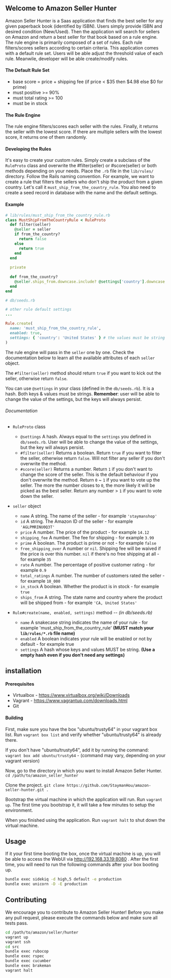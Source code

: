 ## Welcome to Amazon Seller Hunter
Amazon Seller Hunter is a Saas application that finds the best seller for any given paperback book (identified by ISBN). Users simply provide ISBN and desired condition (New/Used). Then the application will search for sellers on Amazon and return a best seller for that book based on a rule engine. The rule engine is primarily composed of a set of rules. Each rule filters/scores sellers according to certain criteria. This application comes with a default rule set. Users will be able adjust the threshold value of each rule. Meanwile, developer will be able create/modify rules.

#### The Default Rule Set
* base score = price + shipping fee (if price < $35 then $4.98 else $0 for prime)
* must positive >= 90%
* must total rating >= 100
* must be in stock

#### The Rule Engine
The rule engine filters/scores each seller with the rules. Finally, it returns the seller with the lowest score. If there are multiple sellers with the lowest score, it returns one of them randomly.

#### Developing the Rules
It's easy to create your custom rules. Simply create a subclass of the `RuleProto` class and overwrite the #filter(seller) or #score(seller) or both methods depending on your needs. Place the `.rb` file in the `lib/rules/` directory. Follow the Rails naming convention. For example, we want to create a rule that filters the sellers who don't ship the product from a given country. Let's call it `must_ship_from_the_country_rule`. You also need to create a seed record in database with the name and the default settings.
#### Example
```ruby
# lib/rules/must_ship_from_the_country_rule.rb
class MustShipFromTheCountryRule < RuleProto
  def filter(seller)
    @seller = seller
    if from_the_country?
      return false
    else
      return true
    end
  end
  
  private
  
  def from_the_country?
    @seller.ships_from.downcase.include? @settings['country'].downcase
  end
end
```

```ruby
# db/seeds.rb

# other rule default settings
...

Rule.create(
  name: 'must_ship_from_the_country_rule',
  enabled: true,
  settings: { 'country': 'United States' } # the values must be string
)
```
The rule engine will pass in the `seller` one by one. Check the documentation below to learn all the available attributes of each `seller` object.

The `#filter(seller)` method should return `true` if you want to kick out the seller, otherwise return `false`.

You can use `@settings` in your class (defined in the `db/seeds.rb`). It is a hash. Both keys & values must be strings. **Remember**: user will be able to change the value of the settings, but the keys will always persist.

###### Documentation

* `RuleProto` class
  * `@settings` A hash. Always equal to the `settings` you defined in `db/seeds.rb`. User will be able to change the value of the settings, but the key will always persist.
  * `#filter(seller)` Returns a boolean. Return `true` if you want to filter the seller, otherwise return `false`. Will not filter any seller if you don't overwrite the method.
  * `#score(seller)` Returns a number. Return `1` if you don't want to change the score of the seller. This is the default behaviour if you don't overwrite the method. Return `0` ~ `1` if you want to vote up the seller. The more the number closes to `0`, the more likely it will be picked as the best seller. Return any number > `1` if you want to vote down the seller.

* `seller` object
  * `name` A string. The name of the seller - for example `'staymanshop'`
  * `id` A string. The Amazon ID of the seller - for example `'AGLPMRINU0Q3T'`
  * `price` A number. The price of the product - for example `14.12`
  * `shipping_fee` A number. The fee for shipping - for example `3.99`
  * `prime` A boolean. The product is prime or not - for example `false`
  * `free_shipping_over` A number or `nil`. Shipping fee will be waived if the price is over this number. `nil` if there's no free shipping at all - for example `35`
  * `rate` A number. The percentage of positive customer rating - for example `0.9`
  * `total_ratings` A number. The number of customers rated the seller - for example `10_000`
  * `in_stock` A boolean. Whether the product is in stock - for example `true`
  * `ships_from` A string. The state name and country where the product will be shipped from - for example `'CA, United States'`

* `Rule#create(name, enabled, settings)` method *-- (in db/seeds.rb)*
  * `name` A snakecase string indicates the name of your rule - for example 'must_ship_from_the_country_rule' **(MUST match your `lib/rules/*.rb` file name)**
  * `enabled` A boolean indicates your rule will be enabled or not by default - for example true
  * `settings` A hash whose keys and values MUST be string. **(Use a empty hash even if you don't need any settings)**

## installation
#### Prerequisites
* Virtualbox - https://www.virtualbox.org/wiki/Downloads
* Vagrant - https://www.vagrantup.com/downloads.html
* Git

#### Building
First, make sure you have the box "ubuntu/trusty64" in your vagrant box list. Run `vagrant box list` and verify whether "ubuntu/trusty64" is already there.

If you don't have "ubuntu/trusty64", add it by running the command:
`vagrant box add ubuntu/trusty64` - (command may vary, depending on your vagrant version)

Now, go to the directory in which you want to install Amazon Seller Hunter. `cd /path/to/amazon_seller_hunter`

Clone the project. `git clone https://github.com/StaymanHou/amazon-seller-hunter.git .`

Bootstrap the virtual machine in which the application will run. Run `vagrant up`. The first time you bootstrap it, it will take a few minutes to setup the environment.

When you finished using the application. Run `vagrant halt` to shut down the virtual machine.

## Usage
If it your first time booting the box, once the virtual machine is up, you will be able to access the WebUI via http://192.168.33.19:8080 .
After the first time, you will need to run the following commands after your box booting up.
```bash
bundle exec sidekiq -d high,5 default -e production
bundle exec unicorn -D -E production
```

## Contributing
We encourage you to contribute to Amazon Seller Hunter! Before you make any pull request, please execute the commands below and make sure all tests pass.

```bash
cd /path/to/amazon/seller/hunter
vagrant up
vagrant ssh
cd src
bundle exec rubocop
bundle exec rspec
bundle exec cucumber
bundle exec brakeman
vagrant halt
```
